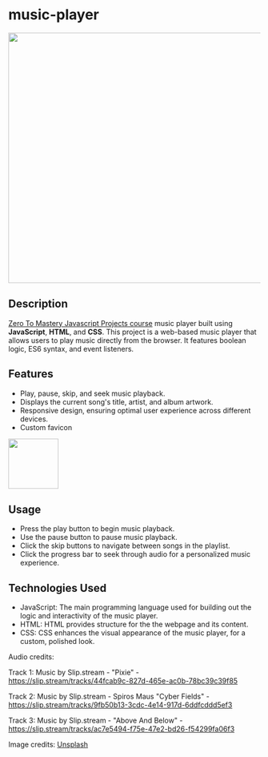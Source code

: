# music-player

<img src="https://github.com/deverestHood/music-player/assets/125313227/e3983703-565f-4e95-a34e-db725f5241a6" height="500" width="1000">

## Description

<p><a href="https://zerotomastery.io/courses/javascript-projects/">Zero To Mastery Javascript Projects course</a> music player built using <b>JavaScript</b>, <b>HTML</b>, and <b>CSS</b>. This project is a web-based music player that allows users to play music directly from the browser. It features boolean logic, ES6 syntax, and event listeners.


## Features

- Play, pause, skip, and seek music playback.
- Displays the current song's title, artist, and album artwork.
- Responsive design, ensuring optimal user experience across different devices.
- Custom favicon
<img src="https://github.com/deverestHood/music-player/assets/125313227/7f064c4c-e871-4737-82b4-536f4b1fa637" height="100" width="100">

## Usage

- Press the play button to begin music playback.
- Use the pause button to pause music playback.
- Click the skip buttons to navigate between songs in the playlist.
- Click the progress bar to seek through audio for a personalized music experience.


## Technologies Used

- JavaScript: The main programming language used for building out the logic and interactivity of the music player.
- HTML: HTML provides structure for the the webpage and its content.
- CSS: CSS enhances the visual appearance of the music player, for a custom, polished look.


Audio credits:

Track 1: Music by Slip.stream - "Pixie" - https://slip.stream/tracks/44fcab9c-827d-465e-ac0b-78bc39c39f85

Track 2: Music by Slip.stream - Spiros Maus "Cyber Fields" - https://slip.stream/tracks/9fb50b13-3cdc-4e14-917d-6ddfcddd5ef3

Track 3: Music by Slip.stream - "Above And Below" - https://slip.stream/tracks/ac7e5494-f75e-47e2-bd26-f54299fa06f3

Image credits:
<a href="https://unsplash.com/">Unsplash</a>


